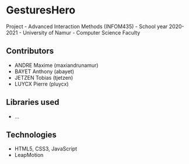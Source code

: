 # GesturesHero
Project - Advanced Interaction Methods (INFOM435) - School year 2020-2021 - University of Namur - Computer Science Faculty

## Contributors

* ANDRE Maxime (maxiandrunamur)
* BAYET Anthony (abayet)
* JETZEN Tobias (tjetzen)
* LUYCX Pierre (pluycx)


## Libraries used
* ...

## Technologies
* HTML5, CSS3, JavaScript
* LeapMotion